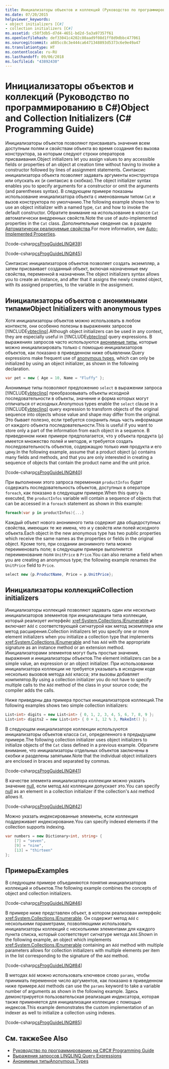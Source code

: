 ```yaml
---
title: Инициализаторы объектов и коллекций (Руководство по программированию в C#)
ms.date: 07/20/2015
helpviewer_keywords:
- object initializers [C#]
- collection initializers [C#]
ms.assetid: c58f3db5-d7d4-4651-bd2d-5a3a97357f61
ms.openlocfilehash: def33041c4202c80aad9f08d1ff8d9dbbc477061
ms.sourcegitcommit: a885cc8c3e444ca6471348893d5373c6e9e49a47
ms.translationtype: HT
ms.contentlocale: ru-RU
ms.lasthandoff: 09/06/2018
ms.locfileid: "43892430"
---
```

# <a name="object-and-collection-initializers-c-programming-guide"></a><span data-ttu-id="323bd-102">Инициализаторы объектов и коллекций (Руководство по программированию в C#)</span><span class="sxs-lookup"><span data-stu-id="323bd-102">Object and Collection Initializers (C# Programming Guide)</span></span>
<span data-ttu-id="323bd-103">Инициализаторы объектов позволяют присваивать значения всем доступным полям и свойствам объекта во время создания без вызова конструктора, за которым следуют строки операторов присваивания.</span><span class="sxs-lookup"><span data-stu-id="323bd-103">Object initializers let you assign values to any accessible fields or properties of an object at creation time without having to invoke a constructor followed by lines of assignment statements.</span></span> <span data-ttu-id="323bd-104">Синтаксис инициализатора объекта позволяет задавать аргументы конструктора или опускать их (и синтаксис в скобках).</span><span class="sxs-lookup"><span data-stu-id="323bd-104">The object initializer syntax enables you to specify arguments for a constructor or omit the arguments (and parentheses syntax).</span></span>  <span data-ttu-id="323bd-105">В следующем примере показаны использование инициализатора объекта с именованным типом `Cat` и вызов конструктора по умолчанию.</span><span class="sxs-lookup"><span data-stu-id="323bd-105">The following example shows how to use an object initializer with a named type, `Cat` and how to invoke the default constructor.</span></span> <span data-ttu-id="323bd-106">Обратите внимание на использование в классе `Cat` автоматически внедренных свойств.</span><span class="sxs-lookup"><span data-stu-id="323bd-106">Note the use of auto-implemented properties in the `Cat` class.</span></span> <span data-ttu-id="323bd-107">Дополнительные сведения см. в разделе [Автоматически реализуемые свойства](../../../csharp/programming-guide/classes-and-structs/auto-implemented-properties.md).</span><span class="sxs-lookup"><span data-stu-id="323bd-107">For more information, see [Auto-Implemented Properties](../../../csharp/programming-guide/classes-and-structs/auto-implemented-properties.md).</span></span>  
  
 [!code-csharp[csProgGuideLINQ#39](../../../csharp/programming-guide/arrays/codesnippet/CSharp/object-and-collection-initializers_1.cs)]  
  
 [!code-csharp[csProgGuideLINQ#45](../../../csharp/programming-guide/arrays/codesnippet/CSharp/object-and-collection-initializers_2.cs)] 
 
<span data-ttu-id="323bd-108">Синтаксис инициализаторов объектов позволяет создать экземпляр, а затем присваивает созданный объект, включая назначенные ему свойства, переменной в назначении.</span><span class="sxs-lookup"><span data-stu-id="323bd-108">The object initializers syntax allows you to create an instance, and after that it assigns the newly created object, with its assigned properties, to the variable in the assignment.</span></span>
  
## <a name="object-initializers-with-anonymous-types"></a><span data-ttu-id="323bd-109">Инициализаторы объектов с анонимными типами</span><span class="sxs-lookup"><span data-stu-id="323bd-109">Object Initializers with anonymous types</span></span>  
 <span data-ttu-id="323bd-110">Хотя инициализаторы объектов можно использовать в любом контексте, они особенно полезны в выражениях запросов [!INCLUDE[vbteclinq](~/includes/vbteclinq-md.md)].</span><span class="sxs-lookup"><span data-stu-id="323bd-110">Although object initializers can be used in any context, they are especially useful in [!INCLUDE[vbteclinq](~/includes/vbteclinq-md.md)] query expressions.</span></span> <span data-ttu-id="323bd-111">В выражениях запросов часто используются [анонимные типы](../../../csharp/programming-guide/classes-and-structs/anonymous-types.md), которые можно инициализировать только с помощью инициализаторов объектов, как показано в приведенном ниже объявлении.</span><span class="sxs-lookup"><span data-stu-id="323bd-111">Query expressions make frequent use of [anonymous types](../../../csharp/programming-guide/classes-and-structs/anonymous-types.md), which can only be initialized by using an object initializer, as shown in the following declaration.</span></span>  
  
```csharp
var pet = new { Age = 10, Name = "Fluffy" };  
```  
  
 <span data-ttu-id="323bd-112">Анонимные типы позволяют предложению `select` в выражении запроса [!INCLUDE[vbteclinq](~/includes/vbteclinq-md.md)] преобразовывать объекты исходной последовательности в объекты, значение и форма которых могут отличаться от исходных.</span><span class="sxs-lookup"><span data-stu-id="323bd-112">Anonymous types enable the `select` clause in a [!INCLUDE[vbteclinq](~/includes/vbteclinq-md.md)] query expression to transform objects of the original sequence into objects whose value and shape may differ from the original.</span></span> <span data-ttu-id="323bd-113">Это бывает полезно, если требуется сохранить лишь часть информации от каждого объекта последовательности.</span><span class="sxs-lookup"><span data-stu-id="323bd-113">This is useful if you want to store only a part of the information from each object in a sequence.</span></span> <span data-ttu-id="323bd-114">В приведенном ниже примере предполагается, что у объекта продукта (`p`) имеется множество полей и методов, и требуется создать последовательность объектов, содержащую только имя продукта и его цену.</span><span class="sxs-lookup"><span data-stu-id="323bd-114">In the following example, assume that a product object (`p`) contains many fields and methods, and that you are only interested in creating a sequence of objects that contain the product name and the unit price.</span></span>  
  
 [!code-csharp[csProgGuideLINQ#40](../../../csharp/programming-guide/arrays/codesnippet/CSharp/object-and-collection-initializers_3.cs)]  
  
 <span data-ttu-id="323bd-115">При выполнении этого запроса переменная `productInfos` будет содержать последовательность объектов, доступных в операторе `foreach`, как показано в следующем примере.</span><span class="sxs-lookup"><span data-stu-id="323bd-115">When this query is executed, the `productInfos` variable will contain a sequence of objects that can be accessed in a `foreach` statement as shown in this example:</span></span>  
  
```csharp
foreach(var p in productInfos){...}  
```  
  
 <span data-ttu-id="323bd-116">Каждый объект нового анонимного типа содержит два общедоступных свойства, имеющих те же имена, что и у свойств или полей исходного объекта.</span><span class="sxs-lookup"><span data-stu-id="323bd-116">Each object in the new anonymous type has two public properties which receive the same names as the properties or fields in the original object.</span></span> <span data-ttu-id="323bd-117">Кроме того, при создании анонимного типа можно переименовать поле; в следующем примере выполняется переименование поля `UnitPrice` в `Price`.</span><span class="sxs-lookup"><span data-stu-id="323bd-117">You can also rename a field when you are creating an anonymous type; the following example renames the `UnitPrice` field to `Price`.</span></span>  
  
```csharp
select new {p.ProductName, Price = p.UnitPrice};  
```  
  
## <a name="collection-initializers"></a><span data-ttu-id="323bd-118">Инициализаторы коллекций</span><span class="sxs-lookup"><span data-stu-id="323bd-118">Collection initializers</span></span>  
 <span data-ttu-id="323bd-119">Инициализаторы коллекций позволяют задавать один или несколько инициализаторов элементов при инициализации типа коллекции, который реализует интерфейс <xref:System.Collections.IEnumerable> и включает `Add` с соответствующей сигнатурой как метод экземпляра или метод расширения.</span><span class="sxs-lookup"><span data-stu-id="323bd-119">Collection initializers let you specify one or more element initializers when you initialize a collection type that implements <xref:System.Collections.IEnumerable> and has `Add` with the appropriate signature as an instance method or an extension method.</span></span> <span data-ttu-id="323bd-120">Инициализаторами элементов могут быть простые значения, выражения и инициализаторы объектов.</span><span class="sxs-lookup"><span data-stu-id="323bd-120">The element initializers can be a simple value, an expression or an object initializer.</span></span> <span data-ttu-id="323bd-121">При использовании инициализатора коллекции не требуется указывать в исходном коде несколько вызовов метода `Add` класса; эти вызовы добавляет компилятор.</span><span class="sxs-lookup"><span data-stu-id="323bd-121">By using a collection initializer you do not have to specify multiple calls to the `Add` method of the class in your source code; the compiler adds the calls.</span></span>  
  
 <span data-ttu-id="323bd-122">Ниже приведены два примера простых инициализаторов коллекций.</span><span class="sxs-lookup"><span data-stu-id="323bd-122">The following examples shows two simple collection initializers:</span></span>  
  
```csharp
List<int> digits = new List<int> { 0, 1, 2, 3, 4, 5, 6, 7, 8, 9 };  
List<int> digits2 = new List<int> { 0 + 1, 12 % 3, MakeInt() };  
```  
  
 <span data-ttu-id="323bd-123">В следующем инициализаторе коллекции используются инициализаторы объектов класса `Cat`, определенного в предыдущем примере.</span><span class="sxs-lookup"><span data-stu-id="323bd-123">The following collection initializer uses object initializers to initialize objects of the `Cat` class defined in a previous example.</span></span> <span data-ttu-id="323bd-124">Обратите внимание, что инициализаторы отдельных объектов заключены в скобки и разделены запятыми.</span><span class="sxs-lookup"><span data-stu-id="323bd-124">Note that the individual object initializers are enclosed in braces and separated by commas.</span></span>  
  
 [!code-csharp[csProgGuideLINQ#41](../../../csharp/programming-guide/arrays/codesnippet/CSharp/object-and-collection-initializers_4.cs)]  
  
 <span data-ttu-id="323bd-125">В качестве элемента инициализатора коллекции можно указать значение [null](../../../csharp/language-reference/keywords/null.md), если метод `Add` коллекции допускает это.</span><span class="sxs-lookup"><span data-stu-id="323bd-125">You can specify [null](../../../csharp/language-reference/keywords/null.md) as an element in a collection initializer if the collection's `Add` method allows it.</span></span>  
  
 [!code-csharp[csProgGuideLINQ#42](../../../csharp/programming-guide/arrays/codesnippet/CSharp/object-and-collection-initializers_5.cs)]  
  
 <span data-ttu-id="323bd-126">Можно указать индексированные элементы, если коллекция поддерживает индексирование.</span><span class="sxs-lookup"><span data-stu-id="323bd-126">You can specify indexed elements if the collection supports indexing.</span></span>  
  
```csharp
var numbers = new Dictionary<int, string> {   
    [7] = "seven",   
    [9] = "nine",   
    [13] = "thirteen"   
};  
```  
  
## <a name="examples"></a><span data-ttu-id="323bd-127">Примеры</span><span class="sxs-lookup"><span data-stu-id="323bd-127">Examples</span></span>

 <span data-ttu-id="323bd-128">В следующем примере объединяются понятия инициализаторов коллекций и объектов.</span><span class="sxs-lookup"><span data-stu-id="323bd-128">The following example combines the concepts of object and collection initializers.</span></span>

 [!code-csharp[csProgGuideLINQ#46](../../../csharp/programming-guide/arrays/codesnippet/CSharp/object-and-collection-initializers_6.cs)]  
 
 <span data-ttu-id="323bd-129">В примере ниже представлен объект, в котором реализован интерфейс <xref:System.Collections.IEnumerable>. Он содержит метод `Add` с несколькими параметрами, позволяющими использовать инициализаторы коллекций с несколькими элементами для каждого пункта списка, который соответствует сигнатуре метода `Add`.</span><span class="sxs-lookup"><span data-stu-id="323bd-129">Shown in the following example, an object which implements <xref:System.Collections.IEnumerable> containing an `Add` method with multiple parameters allows for collection initializers with multiple elements per item in the list corresponding to the signature of the `Add` method.</span></span> 
 
 [!code-csharp[csProgGuideLINQ#84](../../../csharp/programming-guide/arrays/codesnippet/CSharp/object-and-collection-initializers_7.cs)]
 
 <span data-ttu-id="323bd-130">В методах `Add` можно использовать ключевое слово `params`, чтобы принимать переменное число аргументов, как показано в приведенном ниже примере.</span><span class="sxs-lookup"><span data-stu-id="323bd-130">`Add` methods can use the `params` keyword to take a variable number of arguments as shown in the following example.</span></span> <span data-ttu-id="323bd-131">Здесь демонстрируется пользовательская реализация индексатора, которая также применяется для инициализации коллекции с помощью индексов.</span><span class="sxs-lookup"><span data-stu-id="323bd-131">This example demonstrates the custom implementation of an indexer as well to initialize a collection using indexes.</span></span>
 
 [!code-csharp[csProgGuideLINQ#85](../../../csharp/programming-guide/arrays/codesnippet/CSharp/object-and-collection-initializers_8.cs)]
 
## <a name="see-also"></a><span data-ttu-id="323bd-132">См. также</span><span class="sxs-lookup"><span data-stu-id="323bd-132">See Also</span></span>

- [<span data-ttu-id="323bd-133">Руководство по программированию на C#</span><span class="sxs-lookup"><span data-stu-id="323bd-133">C# Programming Guide</span></span>](../../../csharp/programming-guide/index.md)  
- [<span data-ttu-id="323bd-134">Выражения запросов LINQ</span><span class="sxs-lookup"><span data-stu-id="323bd-134">LINQ Query Expressions</span></span>](../../../csharp/programming-guide/linq-query-expressions/index.md)  
- [<span data-ttu-id="323bd-135">Анонимные типы</span><span class="sxs-lookup"><span data-stu-id="323bd-135">Anonymous Types</span></span>](../../../csharp/programming-guide/classes-and-structs/anonymous-types.md)
